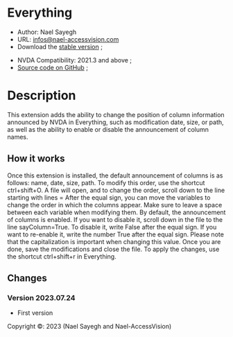# Everything

* Author: Nael Sayegh
* URL: [infos@nael-accessvision.com](mailto:infos@nael-accessvision.com)
* Download the [stable version][1] ;
<!-- * Download the [Latest version on Nael-AccessVision.com](https://) ; -->
* NVDA Compatibility: 2021.3 and above ;
* [Source code on GitHub][2] ;

# Description

This extension adds the ability to change the position of column information announced by NVDA in Everything, such as modification date, size, or path, as well as the ability to enable or disable the announcement of column names.

## How it works

Once this extension is installed, the default announcement of columns is as follows: name, date, size, path.
To modify this order, use the shortcut ctrl+shift+O.
A file will open, and to change the order, scroll down to the line starting with lines =
After the equal sign, you can move the variables to change the order in which the columns appear.
Make sure to leave a space between each variable when modifying them.
By default, the announcement of columns is enabled. If you want to disable it, scroll down in the file to the line sayColumn=True.
To disable it, write False after the equal sign.
If you want to re-enable it, write the number True after the equal sign.
Please note that the capitalization is important when changing this value.
Once you are done, save the modifications and close the file.
To apply the changes, use the shortcut ctrl+shift+r in Everything.

## Changes

### Version 2023.07.24
  * First version

Copyright ©: 2023 (Nael Sayegh and Nael-AccessVision)

<!-- links section -->

[1]: https://github.com/RPTools-org/filezilla/releases/download/v2023.06.19/filezilla-2023.06.19.nvda-addon

[2]: https://github.com/Nael-Sayegh/Everything		
